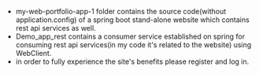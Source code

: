 * my-web-portfolio-app-1 folder contains the source code(without application.config) of a spring boot stand-alone website which contains rest api services as well.
* Demo_app_rest contains a consumer service established on spring for consuming rest api services(in my code it's related to the website) using WebClient.
* in order to fully experience the site's benefits please register and log in.
